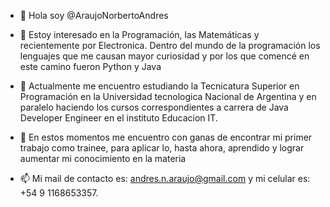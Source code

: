 * 👋 Hola soy @AraujoNorbertoAndres

* 👀 Estoy interesado en la Programación, las Matemáticas y recientemente por Electronica. Dentro del mundo de la programación los lenguajes que me causan mayor curiosidad y 
por los que comencé en este camino fueron Python y Java 

* 🌱 Actualmente me encuentro estudiando la Tecnicatura Superior en Programación en la Universidad tecnologica Nacional de Argentina y en paralelo haciendo 
los cursos correspondientes a carrera de Java Developer Engineer en el instituto Educacion IT.

* 💞️ En estos momentos me encuentro con ganas de encontrar mi primer trabajo como trainee, para aplicar lo, hasta ahora, aprendido y lograr aumentar mi conocimiento en la materia

* 📫 Mi mail de contacto es: andres.n.araujo@gmail.com
y mi celular es: +54 9 1168653357.


<!---
AraujoNorbertoAndres/AraujoNorbertoAndres is a ✨ special ✨ repository because its `README.md` (this file) appears on your GitHub profile.
You can click the Preview link to take a look at your changes.
--->
